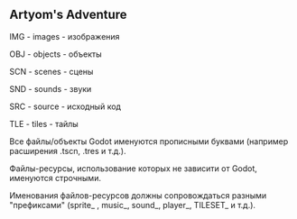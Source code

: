 
## Artyom's Adventure

IMG - images - изображения

OBJ - objects - объекты

SCN - scenes - сцены

SND - sounds  - звуки

SRC - source - исходный код

TLE - tiles - тайлы

Все файлы/объекты Godot именуются прописными буквами (например расширения .tscn, .tres и т.д.).

Файлы-ресурсы, использование которых не зависити от Godot, именуются строчными.

Именования файлов-ресурсов должны сопровождаться разными "префиксами" (sprite_ , music_, sound_, player_, TILESET_ и т.д.).
